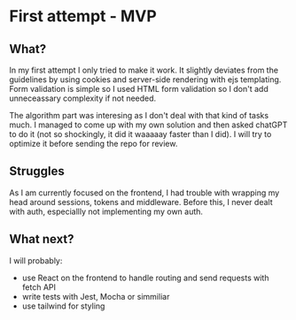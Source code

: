 

# First attempt - MVP

## What?

In my first attempt I only tried to make it work. It slightly deviates from the guidelines by using cookies and server-side rendering with ejs templating. Form validation is simple so I used HTML form validation so I don't add unneceassary complexity if not needed.

The algorithm part was interesing as I don't deal with that kind of tasks much. I managed to come up with my own solution and then asked chatGPT to do it (not so shockingly, it did it waaaaay faster than I did).
I will try to optimize it before sending the repo for review.

## Struggles

As I am currently focused on the frontend, I had trouble with wrapping my head around sessions, tokens and middleware. Before this, I never dealt with auth, especiallly not implementing my own auth.

## What next?

I will probably:
  - use React on the frontend to handle routing and send requests with fetch API
  - write tests with Jest, Mocha or simmiliar
  - use tailwind for styling 